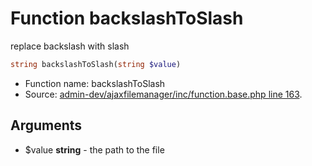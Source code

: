 Function backslashToSlash
===========================

replace backslash with slash



```php
string backslashToSlash(string $value)
```

* Function name: backslashToSlash
* Source: [admin-dev/ajaxfilemanager/inc/function.base.php line 163](https://github.com/PrestaShop/PrestaShop/blob/1.5.6.2/admin-dev/ajaxfilemanager/inc/function.base.php#L163).

Arguments
---------

* $value **string** - the path to the file

